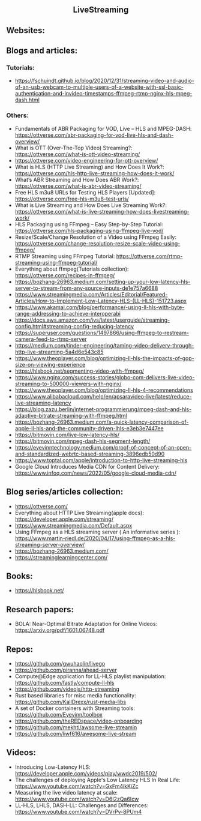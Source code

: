 <h2 align="center">LiveStreaming</h2>

## Websites:

## Blogs and articles:

### Tutorials:

- https://fschuindt.github.io/blog/2020/12/31/streaming-video-and-audio-of-an-usb-webcam-to-multiple-users-of-a-website-with-ssl-basic-authentication-and-invideo-timestamps-ffmpeg-rtmp-nginx-hls-mpeg-dash.html

### Others:

- Fundamentals of ABR Packaging for VOD, Live – HLS and MPEG-DASH: https://ottverse.com/abr-packaging-for-vod-live-hls-and-dash-overview/
- What is OTT (Over-The-Top Video) Streaming?: https://ottverse.com/what-is-ott-video-streaming/
- https://ottverse.com/video-engineering-for-ott-overview/
- What is HLS (HTTP Live Streaming) and How Does It Work?: https://ottverse.com/hls-http-live-streaming-how-does-it-work/
- What’s ABR Streaming and How Does ABR Work?: https://ottverse.com/what-is-abr-video-streaming/
- Free HLS m3u8 URLs for Testing HLS Players [Updated]: https://ottverse.com/free-hls-m3u8-test-urls/
- What is Live Streaming and How Does Live Streaming Work?: https://ottverse.com/what-is-live-streaming-how-does-livestreaming-work/
- HLS Packaging using FFmpeg – Easy Step-by-Step Tutorial: https://ottverse.com/hls-packaging-using-ffmpeg-live-vod/
- Resize/Scale/Change Resolution of a Video using FFmpeg Easily: https://ottverse.com/change-resolution-resize-scale-video-using-ffmpeg/
- RTMP Streaming using FFmpeg Tutorial: https://ottverse.com/rtmp-streaming-using-ffmpeg-tutorial/
- Everything about ffmpeg(Tutorials collection): https://ottverse.com/recipes-in-ffmpeg/
- https://bozhang-26963.medium.com/setting-up-your-low-latency-hls-server-to-stream-from-any-source-inputs-de1e757a6688
- https://www.streamingmedia.com/Articles/Editorial/Featured-Articles/How-to-Implement-Low-Latency-HLS-(LL-HLS)-151723.aspx
- https://www.akamai.com/blog/performance/-using-ll-hls-with-byte-range-addressing-to-achieve-interoperabi
- https://docs.aws.amazon.com/ivs/latest/userguide/streaming-config.html#streaming-config-reducing-latency
- https://superuser.com/questions/1497866/using-ffmpeg-to-restream-camera-feed-to-rtmp-server
- https://medium.com/tinder-engineering/taming-video-delivery-through-http-live-streaming-5a4d6e543c85
- https://www.theoplayer.com/blog/optimizing-ll-hls-the-impacts-of-gop-size-on-viewing-experience
- https://hlsbook.net/segmenting-video-with-ffmpeg/
- https://www.nginx.com/success-stories/globo-com-delivers-live-video-streaming-to-500000-viewers-with-nginx/
- https://www.theoplayer.com/blog/optimizing-ll-hls-4-recommendations
- https://www.alibabacloud.com/help/en/apsaravideo-live/latest/reduce-live-streaming-latency
- https://blog.zazu.berlin/internet-programmierung/mpeg-dash-and-hls-adaptive-bitrate-streaming-with-ffmpeg.html
- https://bozhang-26963.medium.com/a-quick-latency-comparison-of-apple-ll-hls-and-the-community-driven-lhls-e3eb3e7447ee
- https://bitmovin.com/live-low-latency-hls/
- https://bitmovin.com/mpeg-dash-hls-segment-length/
- https://eyevinntechnology.medium.com/proof-of-concept-of-an-open-and-standardized-webrtc-based-streaming-3896edb50d90
- https://www.toptal.com/apple/introduction-to-http-live-streaming-hls
- Google Cloud Introduces Media CDN for Content Delivery: https://www.infoq.com/news/2022/05/google-cloud-media-cdn/

## Blog series/articles collection:

- https://ottverse.com/
- Everything about HTTP Live Streaming(apple docs): https://developer.apple.com/streaming/
- https://www.streamingmedia.com/Default.aspx
- Using FFmpeg as a HLS streaming server ( An informative series ): https://www.martin-riedl.de/2020/04/17/using-ffmpeg-as-a-hls-streaming-server-overview/
- https://bozhang-26963.medium.com/
- https://streaminglearningcenter.com/

## Books:

- https://hlsbook.net/

## Research papers:

- BOLA: Near-Optimal Bitrate Adaptation for Online Videos: https://arxiv.org/pdf/1601.06748.pdf

## Repos:

- https://github.com/gwuhaolin/livego
- https://github.com/piranna/ahead-server
- Compute@Edge application for LL-HLS playlist manipulation: https://github.com/fastly/compute-ll-hls
- https://github.com/videojs/http-streaming
- Rust based libraries for misc media functionality: https://github.com/KallDrexx/rust-media-libs
- A set of Docker containers with Streaming tools: https://github.com/Eyevinn/toolbox
- https://github.com/theREDspace/video-onboarding
- https://github.com/mekhti/awsome-live-streamin
- https://github.com/liwf616/awesome-live-stream

## Videos:

- Introducing Low-Latency HLS: https://developer.apple.com/videos/play/wwdc2019/502/
- The challenges of deploying Apple's Low Latency HLS In Real Life: https://www.youtube.com/watch?v=GxFm4ikKiZc
- Measuring the live video latency at scale: https://www.youtube.com/watch?v=D6I2zQa6Icw
- LL-HLS, LHLS, DASH-LL: Challenges and Differences: https://www.youtube.com/watch?v=DVrPv-8PUm4
